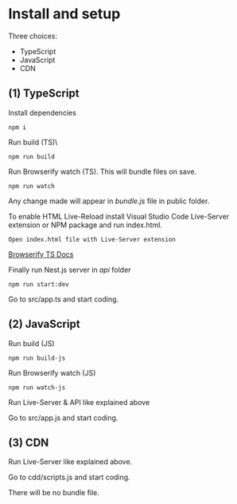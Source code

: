 
# Install and setup

Three choices:
* TypeScript
* JavaScript
* CDN

## (1) TypeScript

Install dependencies

```npm i```

Run build (TS)\

```npm run build```

Run Browserify watch (TS). This will bundle files on save.

```npm run watch```

Any change made will appear in *bundle.js* file in public folder.

To enable HTML Live-Reload install Visual Studio Code Live-Server extension or NPM package and run index.html.

```Open index.html file with Live-Server extension```

[Browserify TS Docs](https://www.typescriptlang.org/docs/handbook/integrating-with-build-tools.html)

Finally run Nest.js server in *api* folder

```npm run start:dev```

Go to src/app.ts and start coding.

## (2) JavaScript

Run build (JS)

```npm run build-js```

Run Browserify watch (JS)

```npm run watch-js```

Run Live-Server & API like explained above

Go to src/app.js and start coding.

## (3) CDN

Run Live-Server like explained above.

Go to cdd/scripts.js and start coding.

There will be no bundle file.
